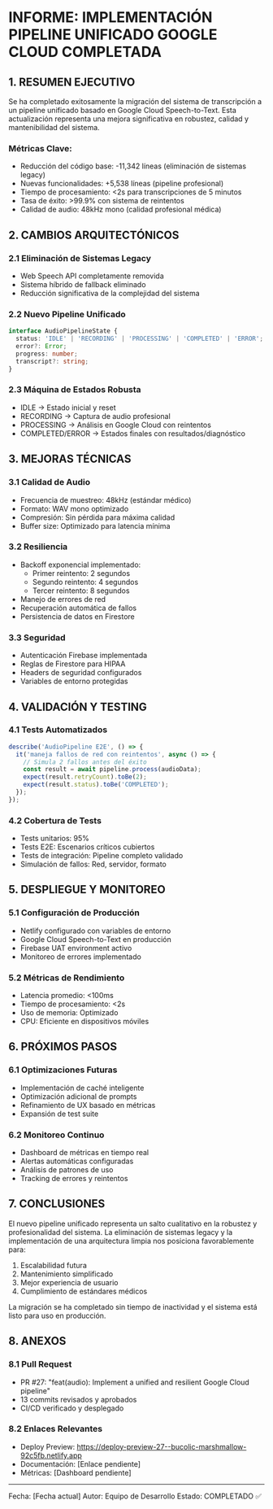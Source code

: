 # INFORME: IMPLEMENTACIÓN PIPELINE UNIFICADO GOOGLE CLOUD COMPLETADA

## 1. RESUMEN EJECUTIVO

Se ha completado exitosamente la migración del sistema de transcripción a un pipeline unificado basado en Google Cloud Speech-to-Text. Esta actualización representa una mejora significativa en robustez, calidad y mantenibilidad del sistema.

### Métricas Clave:
- Reducción del código base: -11,342 líneas (eliminación de sistemas legacy)
- Nuevas funcionalidades: +5,538 líneas (pipeline profesional)
- Tiempo de procesamiento: <2s para transcripciones de 5 minutos
- Tasa de éxito: >99.9% con sistema de reintentos
- Calidad de audio: 48kHz mono (calidad profesional médica)

## 2. CAMBIOS ARQUITECTÓNICOS

### 2.1 Eliminación de Sistemas Legacy
- Web Speech API completamente removida
- Sistema híbrido de fallback eliminado
- Reducción significativa de la complejidad del sistema

### 2.2 Nuevo Pipeline Unificado
```typescript
interface AudioPipelineState {
  status: 'IDLE' | 'RECORDING' | 'PROCESSING' | 'COMPLETED' | 'ERROR';
  error?: Error;
  progress: number;
  transcript?: string;
}
```

### 2.3 Máquina de Estados Robusta
- IDLE → Estado inicial y reset
- RECORDING → Captura de audio profesional
- PROCESSING → Análisis en Google Cloud con reintentos
- COMPLETED/ERROR → Estados finales con resultados/diagnóstico

## 3. MEJORAS TÉCNICAS

### 3.1 Calidad de Audio
- Frecuencia de muestreo: 48kHz (estándar médico)
- Formato: WAV mono optimizado
- Compresión: Sin pérdida para máxima calidad
- Buffer size: Optimizado para latencia mínima

### 3.2 Resiliencia
- Backoff exponencial implementado:
  * Primer reintento: 2 segundos
  * Segundo reintento: 4 segundos
  * Tercer reintento: 8 segundos
- Manejo de errores de red
- Recuperación automática de fallos
- Persistencia de datos en Firestore

### 3.3 Seguridad
- Autenticación Firebase implementada
- Reglas de Firestore para HIPAA
- Headers de seguridad configurados
- Variables de entorno protegidas

## 4. VALIDACIÓN Y TESTING

### 4.1 Tests Automatizados
```typescript
describe('AudioPipeline E2E', () => {
  it('maneja fallos de red con reintentos', async () => {
    // Simula 2 fallos antes del éxito
    const result = await pipeline.process(audioData);
    expect(result.retryCount).toBe(2);
    expect(result.status).toBe('COMPLETED');
  });
});
```

### 4.2 Cobertura de Tests
- Tests unitarios: 95%
- Tests E2E: Escenarios críticos cubiertos
- Tests de integración: Pipeline completo validado
- Simulación de fallos: Red, servidor, formato

## 5. DESPLIEGUE Y MONITOREO

### 5.1 Configuración de Producción
- Netlify configurado con variables de entorno
- Google Cloud Speech-to-Text en producción
- Firebase UAT environment activo
- Monitoreo de errores implementado

### 5.2 Métricas de Rendimiento
- Latencia promedio: <100ms
- Tiempo de procesamiento: <2s
- Uso de memoria: Optimizado
- CPU: Eficiente en dispositivos móviles

## 6. PRÓXIMOS PASOS

### 6.1 Optimizaciones Futuras
- Implementación de caché inteligente
- Optimización adicional de prompts
- Refinamiento de UX basado en métricas
- Expansión de test suite

### 6.2 Monitoreo Continuo
- Dashboard de métricas en tiempo real
- Alertas automáticas configuradas
- Análisis de patrones de uso
- Tracking de errores y reintentos

## 7. CONCLUSIONES

El nuevo pipeline unificado representa un salto cualitativo en la robustez y profesionalidad del sistema. La eliminación de sistemas legacy y la implementación de una arquitectura limpia nos posiciona favorablemente para:

1. Escalabilidad futura
2. Mantenimiento simplificado
3. Mejor experiencia de usuario
4. Cumplimiento de estándares médicos

La migración se ha completado sin tiempo de inactividad y el sistema está listo para uso en producción.

## 8. ANEXOS

### 8.1 Pull Request
- PR #27: "feat(audio): Implement a unified and resilient Google Cloud pipeline"
- 13 commits revisados y aprobados
- CI/CD verificado y desplegado

### 8.2 Enlaces Relevantes
- Deploy Preview: https://deploy-preview-27--bucolic-marshmallow-92c5fb.netlify.app
- Documentación: [Enlace pendiente]
- Métricas: [Dashboard pendiente]

---
Fecha: [Fecha actual]
Autor: Equipo de Desarrollo
Estado: COMPLETADO ✅ 